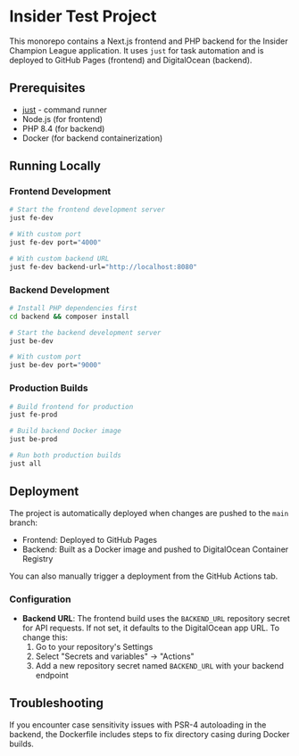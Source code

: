 # Insider Test Project

This monorepo contains a Next.js frontend and PHP backend for the Insider Champion League application. It uses `just` for task automation and is deployed to GitHub Pages (frontend) and DigitalOcean (backend).

## Prerequisites

- [just](https://github.com/casey/just) - command runner
- Node.js (for frontend)
- PHP 8.4 (for backend)
- Docker (for backend containerization)

## Running Locally

### Frontend Development

```bash
# Start the frontend development server
just fe-dev

# With custom port
just fe-dev port="4000"

# With custom backend URL
just fe-dev backend-url="http://localhost:8080"
```

### Backend Development

```bash
# Install PHP dependencies first
cd backend && composer install

# Start the backend development server
just be-dev

# With custom port
just be-dev port="9000"
```

### Production Builds

```bash
# Build frontend for production
just fe-prod

# Build backend Docker image
just be-prod

# Run both production builds
just all
```

## Deployment

The project is automatically deployed when changes are pushed to the `main` branch:

- Frontend: Deployed to GitHub Pages
- Backend: Built as a Docker image and pushed to DigitalOcean Container Registry

You can also manually trigger a deployment from the GitHub Actions tab.

### Configuration

- **Backend URL**: The frontend build uses the `BACKEND_URL` repository secret for API requests. If not set, it defaults to the DigitalOcean app URL. To change this:
  1. Go to your repository's Settings
  2. Select "Secrets and variables" → "Actions"
  3. Add a new repository secret named `BACKEND_URL` with your backend endpoint

## Troubleshooting

If you encounter case sensitivity issues with PSR-4 autoloading in the backend, the Dockerfile includes steps to fix directory casing during Docker builds.
